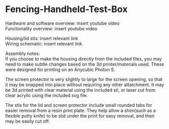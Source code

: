 # Fencing-Handheld-Test-Box
Hardware and software overview: insert youtube video  
Functionality overview: insert youtube video  
  
Housing/lid stls: insert relevant link  
Wiring schematic: insert relevant link  
  
    
Assembly notes:  
If you choose to make the housing directly from the included files, you may need to make subtle changes based on the 3d printer/materials used. These were designed for printing on an Anycubic Photon S. 

The screen protector is very slightly to large for the screen opening, so that it may be snapped into place without requiring any other attatchment. It may be 3d printed with clear material using the included stl, or laser cut from clear acrylic using the included svg file.   
  
  The stls for the lid and screen protector include small rounded tabs for easier removal from a resin print plate. They help allow a shim(such as a flexible putty knife) to be slid under the print for easy removal, and then may be easily cut off. 
